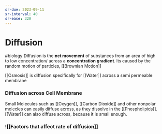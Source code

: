 ```yaml
---
sr-due: 2023-09-11
sr-interval: 40
sr-ease: 320
---
```

# Diffusion
#biology 
Diffusion is the **net movement** of substances from an area of high to low concentration/ across a **concentration gradient**.
Its caused by the random motion of particles, [[Brownian Motion]]

[[Osmosis]] is diffusion specifically for [[Water]] across a semi permeable membrane

### Diffusion across Cell Membrane
Small Molecules such as [[Oxygen]], [[Carbon Dioxide]] and other nonpolar molecles can easily diffuse across, as they dissolve in the [[Phospholipids]].
[[Water]] can also diffuse across, because it is small enough.

### ![[Factors that affect rate of diffusion]]
